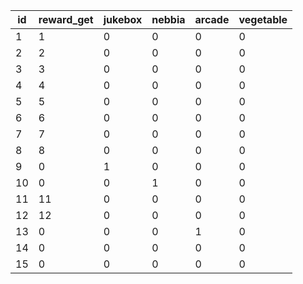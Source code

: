 |id|reward_get|jukebox|nebbia|arcade|vegetable|
| --- | --- | --- | --- | --- | --- |
|1|1|0|0|0|0|
|2|2|0|0|0|0|
|3|3|0|0|0|0|
|4|4|0|0|0|0|
|5|5|0|0|0|0|
|6|6|0|0|0|0|
|7|7|0|0|0|0|
|8|8|0|0|0|0|
|9|0|1|0|0|0|
|10|0|0|1|0|0|
|11|11|0|0|0|0|
|12|12|0|0|0|0|
|13|0|0|0|1|0|
|14|0|0|0|0|0|
|15|0|0|0|0|0|